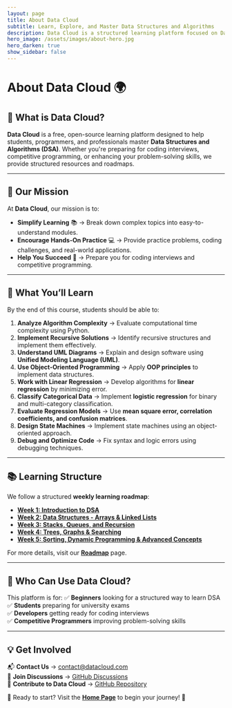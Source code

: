 ```yaml
---
layout: page
title: About Data Cloud
subtitle: Learn, Explore, and Master Data Structures and Algorithms
description: Data Cloud is a structured learning platform focused on Data Structures and Algorithms.
hero_image: /assets/images/about-hero.jpg
hero_darken: true
show_sidebar: false
---
```


# About Data Cloud 🌍

## 📌 What is Data Cloud?

**Data Cloud** is a free, open-source learning platform designed to help students, programmers, and professionals master **Data Structures and Algorithms (DSA)**. Whether you're preparing for coding interviews, competitive programming, or enhancing your problem-solving skills, we provide structured resources and roadmaps.

---

## 🎯 Our Mission

At **Data Cloud**, our mission is to:

- **Simplify Learning** 📚 → Break down complex topics into easy-to-understand modules.
- **Encourage Hands-On Practice** 💻 → Provide practice problems, coding challenges, and real-world applications.
- **Help You Succeed** 🚀 → Prepare you for coding interviews and competitive programming.

---

## 🚀 What You’ll Learn

By the end of this course, students should be able to:

1. **Analyze Algorithm Complexity** → Evaluate computational time complexity using Python.
2. **Implement Recursive Solutions** → Identify recursive structures and implement them effectively.
3. **Understand UML Diagrams** → Explain and design software using **Unified Modeling Language (UML)**.
4. **Use Object-Oriented Programming** → Apply **OOP principles** to implement data structures.
5. **Work with Linear Regression** → Develop algorithms for **linear regression** by minimizing error.
6. **Classify Categorical Data** → Implement **logistic regression** for binary and multi-category classification.
7. **Evaluate Regression Models** → Use **mean square error, correlation coefficients, and confusion matrices**.
8. **Design State Machines** → Implement state machines using an object-oriented approach.
9. **Debug and Optimize Code** → Fix syntax and logic errors using debugging techniques.

---

## 📚 Learning Structure

We follow a structured **weekly learning roadmap**:

- **[Week 1: Introduction to DSA](/week-1/)**
- **[Week 2: Data Structures - Arrays & Linked Lists](/week-2/)**
- **[Week 3: Stacks, Queues, and Recursion](/week-3/)**
- **[Week 4: Trees, Graphs & Searching](/week-4/)**
- **[Week 5: Sorting, Dynamic Programming & Advanced Concepts](/week-5/)**

For more details, visit our **[Roadmap](/roadmap/)** page.

---

## 👥 Who Can Use Data Cloud?

This platform is for:
✅ **Beginners** looking for a structured way to learn DSA  
✅ **Students** preparing for university exams  
✅ **Developers** getting ready for coding interviews  
✅ **Competitive Programmers** improving problem-solving skills  

---

## 💡 Get Involved

📬 **Contact Us** → [contact@datacloud.com](mailto:contact@datacloud.com)  
💬 **Join Discussions** → [GitHub Discussions](https://github.com/your-repo/discussions)  
🔗 **Contribute to Data Cloud** → [GitHub Repository](https://github.com/your-repo)  

🔹 Ready to start? Visit the **[Home Page](/)** to begin your journey! 🚀
